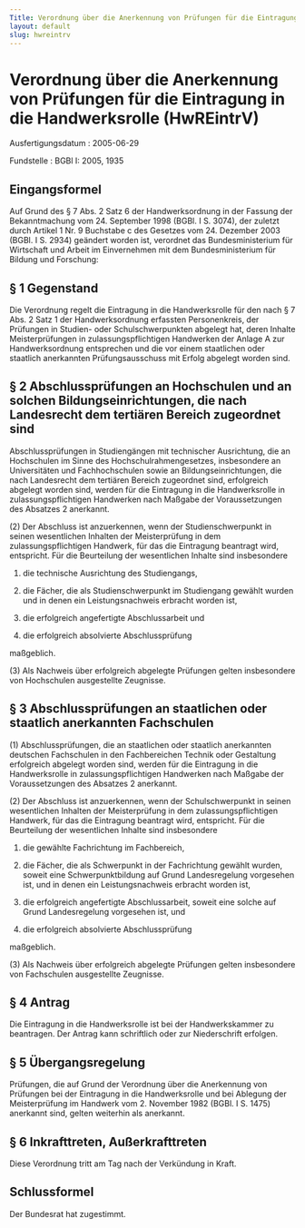 ```yaml
---
Title: Verordnung über die Anerkennung von Prüfungen für die Eintragung in die Handwerksrolle
layout: default
slug: hwreintrv
---
```


# Verordnung über die Anerkennung von Prüfungen für die Eintragung in die Handwerksrolle (HwREintrV)

Ausfertigungsdatum
:   2005-06-29

Fundstelle
:   BGBl I: 2005, 1935



## Eingangsformel

Auf Grund des § 7 Abs. 2 Satz 6 der Handwerksordnung in der Fassung
der Bekanntmachung vom 24. September 1998 (BGBl. I S. 3074), der
zuletzt durch Artikel 1 Nr. 9 Buchstabe c des Gesetzes vom 24.
Dezember 2003 (BGBl. I S. 2934) geändert worden ist, verordnet das
Bundesministerium für Wirtschaft und Arbeit im Einvernehmen mit dem
Bundesministerium für Bildung und Forschung:


## § 1 Gegenstand

Die Verordnung regelt die Eintragung in die Handwerksrolle für den
nach § 7 Abs. 2 Satz 1 der Handwerksordnung erfassten Personenkreis,
der Prüfungen in Studien- oder Schulschwerpunkten abgelegt hat, deren
Inhalte Meisterprüfungen in zulassungspflichtigen Handwerken der
Anlage A zur Handwerksordnung entsprechen und die vor einem
staatlichen oder staatlich anerkannten Prüfungsausschuss mit Erfolg
abgelegt worden sind.


## § 2 Abschlussprüfungen an Hochschulen und an solchen Bildungseinrichtungen, die nach Landesrecht dem tertiären Bereich zugeordnet sind

Abschlussprüfungen in Studiengängen mit technischer Ausrichtung, die
an Hochschulen im Sinne des Hochschulrahmengesetzes, insbesondere an
Universitäten und Fachhochschulen sowie an Bildungseinrichtungen, die
nach Landesrecht dem tertiären Bereich zugeordnet sind, erfolgreich
abgelegt worden sind, werden für die Eintragung in die Handwerksrolle
in zulassungspflichtigen Handwerken nach Maßgabe der Voraussetzungen
des Absatzes 2 anerkannt.

(2) Der Abschluss ist anzuerkennen, wenn der Studienschwerpunkt in
seinen wesentlichen Inhalten der Meisterprüfung in dem
zulassungspflichtigen Handwerk, für das die Eintragung beantragt wird,
entspricht. Für die Beurteilung der wesentlichen Inhalte sind
insbesondere

1.  die technische Ausrichtung des Studiengangs,


2.  die Fächer, die als Studienschwerpunkt im Studiengang gewählt wurden
    und in denen ein Leistungsnachweis erbracht worden ist,


3.  die erfolgreich angefertigte Abschlussarbeit und


4.  die erfolgreich absolvierte Abschlussprüfung



maßgeblich.

(3) Als Nachweis über erfolgreich abgelegte Prüfungen gelten
insbesondere von Hochschulen ausgestellte Zeugnisse.


## § 3 Abschlussprüfungen an staatlichen oder staatlich anerkannten Fachschulen

(1) Abschlussprüfungen, die an staatlichen oder staatlich anerkannten
deutschen Fachschulen in den Fachbereichen Technik oder Gestaltung
erfolgreich abgelegt worden sind, werden für die Eintragung in die
Handwerksrolle in zulassungspflichtigen Handwerken nach Maßgabe der
Voraussetzungen des Absatzes 2 anerkannt.

(2) Der Abschluss ist anzuerkennen, wenn der Schulschwerpunkt in
seinen wesentlichen Inhalten der Meisterprüfung in dem
zulassungspflichtigen Handwerk, für das die Eintragung beantragt wird,
entspricht. Für die Beurteilung der wesentlichen Inhalte sind
insbesondere

1.  die gewählte Fachrichtung im Fachbereich,


2.  die Fächer, die als Schwerpunkt in der Fachrichtung gewählt wurden,
    soweit eine Schwerpunktbildung auf Grund Landesregelung vorgesehen
    ist, und in denen ein Leistungsnachweis erbracht worden ist,


3.  die erfolgreich angefertigte Abschlussarbeit, soweit eine solche auf
    Grund Landesregelung vorgesehen ist, und


4.  die erfolgreich absolvierte Abschlussprüfung



maßgeblich.

(3) Als Nachweis über erfolgreich abgelegte Prüfungen gelten
insbesondere von Fachschulen ausgestellte Zeugnisse.


## § 4 Antrag

Die Eintragung in die Handwerksrolle ist bei der Handwerkskammer zu
beantragen. Der Antrag kann schriftlich oder zur Niederschrift
erfolgen.


## § 5 Übergangsregelung

Prüfungen, die auf Grund der Verordnung über die Anerkennung von
Prüfungen bei der Eintragung in die Handwerksrolle und bei Ablegung
der Meisterprüfung im Handwerk vom 2. November 1982 (BGBl. I S. 1475)
anerkannt sind, gelten weiterhin als anerkannt.


## § 6 Inkrafttreten, Außerkrafttreten

Diese Verordnung tritt am Tag nach der Verkündung in Kraft.


## Schlussformel

Der Bundesrat hat zugestimmt.

